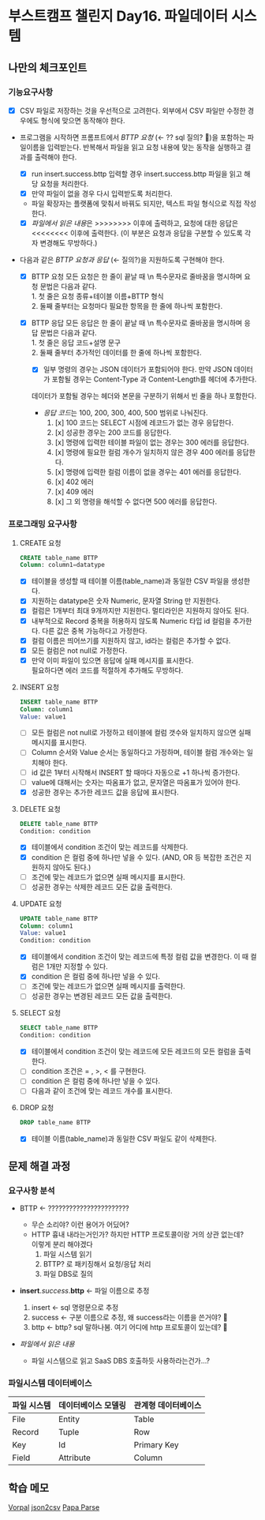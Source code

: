 # 부스트캠프 챌린지 Day16. 파일데이터 시스템

## 나만의 체크포인트

### 기능요구사항

-   [x] CSV 파일로 저장하는 것을 우선적으로 고려한다. 외부에서 CSV 파일만 수정한 경우에도 형식에 맞으면 동작해야 한다.

-   프로그램을 시작하면 프롬프트에서 _BTTP 요청_ (&larr; ?? sql 질의? 🤨)을 포함하는 파일이름을 입력받는다. 반복해서 파일을 읽고 요청 내용에 맞는 동작을 실행하고 결과를 출력해야 한다.

    -   [x] run insert.success.bttp 입력할 경우 insert.success.bttp 파일을 읽고 해당 요청을 처리한다.
    -   [x] 만약 파일이 없을 경우 다시 입력받도록 처리한다.
    -   파일 확장자는 플랫폼에 맞춰서 바꿔도 되지만, 텍스트 파일 형식으로 직접 작성한다.
    -   [x] *파일에서 읽은 내용*은 >>>>>>>> 이후에 출력하고, 요청에 대한 응답은 <<<<<<<< 이후에 출력한다. (이 부분은 요청과 응답을 구분할 수 있도록 각자 변경해도 무방하다.)

-   다음과 같은 _BTTP 요청과 응답_ (&larr; 질의?)을 지원하도록 구현해야 한다.

    -   [x] BTTP 요청
            모든 요청은 한 줄이 끝날 때 \n 특수문자로 줄바꿈을 명시하며 요청 문법은 다음과 같다.  
             1. 첫 줄은 요청 종류+테이블 이름+BTTP 형식  
             2. 둘째 줄부터는 요청마다 필요한 항목을 한 줄에 하나씩 포함한다.

    -   [x] BTTP 응답
            모든 응답은 한 줄이 끝날 때 \n 특수문자로 줄바꿈을 명시하며 응답 문법은 다음과 같다.  
             1. 첫 줄은 응답 코드+설명 문구  
             2. 둘째 줄부터 추가적인 데이터를 한 줄에 하나씩 포함한다.

        -   [x] 일부 명령의 경우는 JSON 데이터가 포함되어야 한다. 만약 JSON 데이터가 포함될 경우는 Content-Type 과 Content-Length를 헤더에 추가한다.

        데이터가 포함될 경우는 헤더와 본문을 구분하기 위해서 빈 줄을 하나 포함한다.

        -   *응답 코드*는 100, 200, 300, 400, 500 범위로 나눠진다.
            1. [x] 100 코드는 SELECT 시점에 레코드가 없는 경우 응답한다.
            2. [x] 성공한 경우는 200 코드를 응답한다.
            3. [x] 명령에 입력한 테이블 파일이 없는 경우는 300 에러를 응답한다.
            4. [x] 명령에 필요한 컬럼 개수가 일치하지 않은 경우 400 에러를 응답한다.
            5. [x] 명령에 입력한 컬럼 이름이 없을 경우는 401 에러를 응답한다.
            6. [x] 402 에러
            7. [x] 409 에러
            8. [x] 그 외 명령을 해석할 수 없다면 500 에러를 응답한다.

### 프로그래밍 요구사항

1.  CREATE 요청

    ```sql
    CREATE table_name BTTP
    Column: column1=datatype
    ```

    -   [x] 테이블을 생성할 때 테이블 이름(table_name)과 동일한 CSV 파일을 생성한다.
    -   [x] 지원하는 datatype은 숫자 Numeric, 문자열 String 만 지원한다.
    -   [x] 컬럼은 1개부터 최대 9개까지만 지원한다. 멀티라인은 지원하지 않아도 된다.
    -   [x] 내부적으로 Record 중복을 허용하지 않도록 Numeric 타입 id 컬럼을 추가한다. 다른 값은 중복 가능하다고 가정한다.
    -   [x] 컬럼 이름은 띄어쓰기를 지원하지 않고, id라는 컬럼은 추가할 수 없다.
    -   [x] 모든 컬럼은 not null로 가정한다.
    -   [x] 만약 이미 파일이 있으면 응답에 실패 메시지를 표시한다.  
             필요하다면 에러 코드를 적절하게 추가해도 무방하다.

2.  INSERT 요청

    ```sql
    INSERT table_name BTTP
    Column: column1
    Value: value1
    ```

    -   [ ] 모든 컬럼은 not null로 가정하고 테이블에 컬럼 갯수와 일치하지 않으면 실패 메시지를 표시한다.
    -   [ ] Column 순서와 Value 순서는 동일하다고 가정하며, 테이블 컬럼 개수와는 일치해야 한다.
    -   [ ] id 값은 1부터 시작해서 INSERT 할 때마다 자동으로 +1 하나씩 증가한다.
    -   [ ] value에 대해서는 숫자는 따옴표가 없고, 문자열은 따옴표가 있어야 한다.
    -   [x] 성공한 경우는 추가한 레코드 값을 응답에 표시한다.

3.  DELETE 요청

    ```sql
    DELETE table_name BTTP
    Condition: condition
    ```

    -   [x] 테이블에서 condition 조건이 맞는 레코드를 삭제한다.
    -   [x] condition 은 컬럼 중에 하나만 넣을 수 있다. (AND, OR 등 복잡한 조건은 지원하지 않아도 된다.)
    -   [ ] 조건에 맞는 레코드가 없으면 실패 메시지를 표시한다.
    -   [ ] 성공한 경우는 삭제한 레코드 모든 값을 출력한다.

4.  UPDATE 요청

    ```sql
    UPDATE table_name BTTP
    Column: column1
    Value: value1
    Condition: condition
    ```

    -   [x] 테이블에서 condition 조건이 맞는 레코드에 특정 컬럼 값을 변경한다. 이 때 컬럼은 1개만 지정할 수 있다.
    -   [x] condition 은 컬럼 중에 하나만 넣을 수 있다.
    -   [ ] 조건에 맞는 레코드가 없으면 실패 메시지를 출력한다.
    -   [ ] 성공한 경우는 변경된 레코드 모든 값을 출력한다.

5.  SELECT 요청

    ```sql
    SELECT table_name BTTP
    Condition: condition
    ```

    -   [x] 테이블에서 condition 조건이 맞는 레코드에 모든 레코드의 모든 컬럼을 출력한다.
    -   [ ] condition 조건은 = , >, < 를 구현한다.
    -   [ ] condition 은 컬럼 중에 하나만 넣을 수 있다.
    -   [ ] 다음과 같이 조건에 맞는 레코드 개수를 표시한다.

6.  DROP 요청

    ```sql
    DROP table_name BTTP
    ```

    -   [x] 테이블 이름(table_name)과 동일한 CSV 파일도 같이 삭제한다.

## 문제 해결 과정

### 요구사항 분석

-   BTTP &larr; ???????????????????????

    -   무슨 소리야? 이런 용어가 어딨어?
    -   HTTP 흉내 내라는거인가? 하지만 HTTP 프로토콜이랑 거의 상관 없는데?  
        이렇게 분리 해야겠다
        1.  파일 시스템 읽기
        2.  BTTP? 로 패키징해서 요청/응답 처리
        3.  파일 DBS로 질의

-   **insert**._success_.**bttp** &larr; 파일 이름으로 추정

    1. insert &larr; sql 명령문으로 추정
    2. success &larr; 구분 이름으로 추정, 왜 success라는 이름을 쓴거야? 🤨
    3. bttp &larr; bttp? sql 말하나봄. 여기 어디에 http 프로토콜이 있는데? 🤨

-   _파일에서 읽은 내용_
    -   파일 시스템으로 읽고 SaaS DBS 호출하듯 사용하라는건가...?

### 파일시스템 데이터베이스

| 파일 시스템 | 데이터베이스 모델링 | 관계형 데이터베이스 |
| ----------- | ------------------- | ------------------- |
| File        | Entity              | Table               |
| Record      | Tuple               | Row                 |
| Key         | Id                  | Primary Key         |
| Field       | Attribute           | Column              |

## 학습 메모

[Vorpal](https://vorpal.js.org/)
[json2csv](https://mircozeiss.com/json2csv/)
[Papa Parse](https://www.papaparse.com/docs#json-to-csv)
